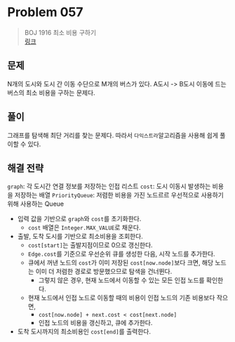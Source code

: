 # Problem 057

> BOJ 1916 최소 비용 구하기
> <br/>
> [링크](https://www.acmicpc.net/problem/1916)

## 문제

N개의 도시와 도시 간 이동 수단으로 M개의 버스가 있다. A도시 -> B도시 이동에 드는 버스의 최소 비용을 구하는 문제다.

## 풀이

그래프를 탐색해 최단 거리를 찾는 문제다. 따라서 `다익스트라`알고리즘을 사용해 쉽게 풀이할 수 있다.

## 해결 전략

`graph`: 각 도시간 연결 정보를 저장하는 인접 리스트
`cost`: 도시 이동시 발생하는 비용을 저장하는 배열
`PriorityQueue`: 저렴한 비용을 가진 노드르르 우선적으로 사용하기 위해 사용하는 Queue

- 입력 값을 기반으로 `graph`와 `cost`를 초기화한다.
    - `cost` 배열은 `Integer.MAX_VALUE`로 채운다.
- 출발, 도착 도시를 기반으로 최소비용을 조회한다.
    - `cost[start]`는 출발지점이므로 0으로 갱신한다.
    - `Edge.cost`를 기준으로 우선순위 큐를 생성한 다음, 시작 노드를 추가한다.
    - 큐에서 꺼낸 노드의 `cost`가 이미 저장된 `cost[now.node]`보다 크면, 해당 노드는 이미 더 저렴한 경로로 방문했으므로 탐색을 건너뛴다.
        - 그렇지 않은 경우, 현재 노드에서 이동할 수 있는 모든 인접 노드를 확인한다.
    - 현재 노드에서 인접 노드로 이동할 때의 비용이 인접 노드의 기존 비용보다 작으면,
        - `cost[now.node] + next.cost < cost[next.node]`
        - 인접 노드의 비용을 갱신하고, 큐에 추가한다.
- 도착 도시까지의 최소비용인 `cost[end]`를 출력한다.